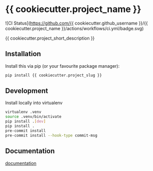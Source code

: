 # {{ cookiecutter.project_name }}

<p align="center">

![CI Status](https://github.com/{{ cookiecutter.github_username }}/{{ cookiecutter.project_name }}/actions/workflows/ci.yml/badge.svg)

  <!--
  <a href="https://codecov.io/gh/{{ cookiecutter.github_username }}/{{ cookiecutter.project_slug }}">
    <img src="https://img.shields.io/codecov/c/github/{{ cookiecutter.github_username }}/{{ cookiecutter.project_slug }}.svg?logo=codecov&logoColor=fff&style=flat-square" alt="Test coverage percentage">
  </a>
  //-->
</p>

{{ cookiecutter.project_short_description }}

## Installation

Install this via pip (or your favourite package manager):

```bash
pip install {{ cookiecutter.project_slug }}
```

## Development

Install locally into virtualenv

```bash
virtualenv .venv
source .venv/bin/activate
pip install .[dev]
pip install .
pre-commit install
pre-commit install --hook-type commit-msg
```



## Documentation

[documentation](https://{{cookiecutter.project_slug}}.readthedocs.io)
